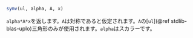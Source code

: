 ```julia
symv(ul, alpha, A, x)
```

`alpha*A*x`を返します。`A`は対称であると仮定されます。`A`の[`ul`](@ref stdlib-blas-uplo)三角形のみが使用されます。`alpha`はスカラーです。
